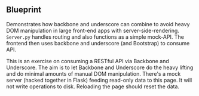 ## Blueprint

Demonstrates how backbone and underscore can combine to avoid heavy DOM manipulation in large front-end apps with server-side-rendering. `Server.py` handles routing and also functions as a simple mock-API. The frontend then uses backbone and underscore (and Bootstrap) to consume API. 

This is an exercise on consuming a RESTful API via Backbone and Underscore. The aim is to let Backbone and Underscore do the heavy lifting and do minimal amounts of manual DOM manipulation. There's a mock server (hacked together in Flask) feeding read-only data to this page. It will not write operations to disk. Reloading the page should reset the data.